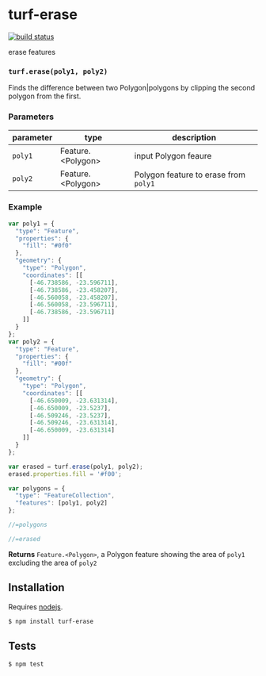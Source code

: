 # turf-erase

[![build status](https://secure.travis-ci.org/Turfjs/turf-erase.png)](http://travis-ci.org/Turfjs/turf-erase)

erase features


### `turf.erase(poly1, poly2)`

Finds the difference between two Polygon|polygons by clipping the second
polygon from the first.


### Parameters

| parameter | type                 | description                           |
| --------- | -------------------- | ------------------------------------- |
| `poly1`   | Feature\.\<Polygon\> | input Polygon feaure                  |
| `poly2`   | Feature\.\<Polygon\> | Polygon feature to erase from `poly1` |


### Example

```js
var poly1 = {
  "type": "Feature",
  "properties": {
    "fill": "#0f0"
  },
  "geometry": {
    "type": "Polygon",
    "coordinates": [[
      [-46.738586, -23.596711],
      [-46.738586, -23.458207],
      [-46.560058, -23.458207],
      [-46.560058, -23.596711],
      [-46.738586, -23.596711]
    ]]
  }
};
var poly2 = {
  "type": "Feature",
  "properties": {
    "fill": "#00f"
  },
  "geometry": {
    "type": "Polygon",
    "coordinates": [[
      [-46.650009, -23.631314],
      [-46.650009, -23.5237],
      [-46.509246, -23.5237],
      [-46.509246, -23.631314],
      [-46.650009, -23.631314]
    ]]
  }
};

var erased = turf.erase(poly1, poly2);
erased.properties.fill = '#f00';

var polygons = {
  "type": "FeatureCollection",
  "features": [poly1, poly2]
};

//=polygons

//=erased
```


**Returns** `Feature.<Polygon>`, a Polygon feature showing the area of `poly1` excluding the area of `poly2`

## Installation

Requires [nodejs](http://nodejs.org/).

```sh
$ npm install turf-erase
```

## Tests

```sh
$ npm test
```


